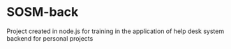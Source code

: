 # SOSM-back
Project created in node.js for training in the application of help desk system backend for personal projects
